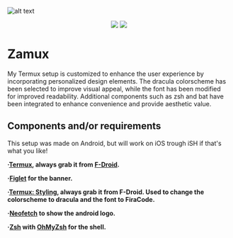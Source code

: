 ![alt text](https://github.com/zazaserty/Zamux/blob/main/attachments/ric3.jpg)

<div align="center">

![](https://img.shields.io/github/last-commit/zazaserty/Zamux?style=flat-square&logo=)
![](https://img.shields.io/github/stars/zazaserty/Zamux?style=flat-square&logo=)
  
<div align="left">
  
# Zamux
My Termux setup is customized to enhance the user experience by incorporating personalized design elements. The dracula colorscheme has been selected to improve visual appeal, while the font has been modified for improved readability. Additional components such as zsh and bat have been integrated to enhance convenience and provide aesthetic value.

## Components and/or requirements

This setup was made on Android, but will work on iOS trough iSH if that's what you like!

**·[Termux](https://termux.dev/en/), always grab it from [F-Droid](https://f-droid.org/en/packages/com.termux/).**
  
**·[Figlet](https://figlet.org/) for the banner.**
  
**·[Termux: Styling](https://f-droid.org/en/packages/com.termux.styling/), always grab it from F-Droid. Used to change the colorscheme to dracula and the font to FiraCode.**
  
**·[Neofetch](https://github.com/dylanaraps/neofetch) to show the android logo.**
  
**·[Zsh](https://www.zsh.org/) with [OhMyZsh](https://ohmyz.sh/) for the shell.**
